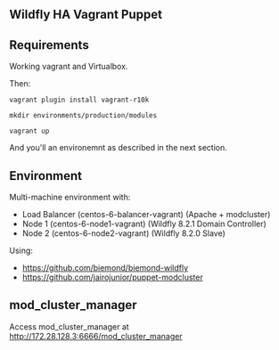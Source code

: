 ## Wildfly HA Vagrant Puppet

## Requirements

Working vagrant and Virtualbox.

Then:

`vagrant plugin install vagrant-r10k`

`mkdir environments/production/modules`

`vagrant up`

And you'll an environemnt as described in the next section.

## Environment

Multi-machine environment with:

* Load Balancer (centos-6-balancer-vagrant) (Apache + modcluster)
* Node 1 (centos-6-node1-vagrant) (Wildfly 8.2.1 Domain Controller)
* Node 2 (centos-6-node2-vagrant) (Wildfly 8.2.0 Slave)

Using:

* https://github.com/biemond/biemond-wildfly
* https://github.com/jairojunior/puppet-modcluster

## mod_cluster_manager

Access mod_cluster_manager at http://172.28.128.3:6666/mod_cluster_manager